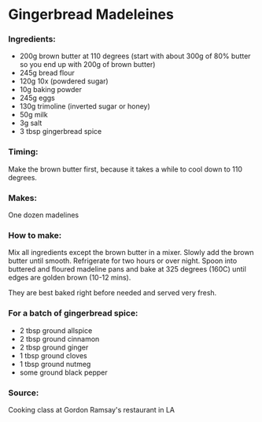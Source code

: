 # Gingerbread Madeleines

### Ingredients:
* 200g brown butter at 110 degrees (start with about 300g of 80% butter so you end up with 200g of brown butter)
* 245g bread flour
* 120g 10x (powdered sugar)
* 10g baking powder
* 245g eggs
* 130g trimoline (inverted sugar or honey)
* 50g milk
* 3g salt
* 3 tbsp gingerbread spice

### Timing:

Make the brown butter first, because it takes a while to cool down to 110 degrees.

### Makes:

One dozen madelines

### How to make:

Mix all ingredients except the brown butter in a mixer. Slowly add the brown butter until smooth. Refrigerate for two hours or over night. Spoon into buttered and floured madeline pans and bake at 325 degrees (160C) until edges are golden brown (10-12 mins).

They are best baked right before needed and served very fresh.

### For a batch of gingerbread spice:

* 2 tbsp ground allspice
* 2 tbsp ground cinnamon
* 2 tbsp ground ginger
* 1 tbsp ground cloves
* 1 tbsp ground nutmeg
* some ground black pepper


### Source:

Cooking class at Gordon Ramsay's restaurant in LA
